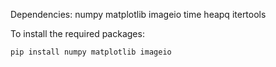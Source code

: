 Dependencies:
numpy
matplotlib
imageio
time
heapq
itertools

To install the required packages:
```
pip install numpy matplotlib imageio
```
			
		
